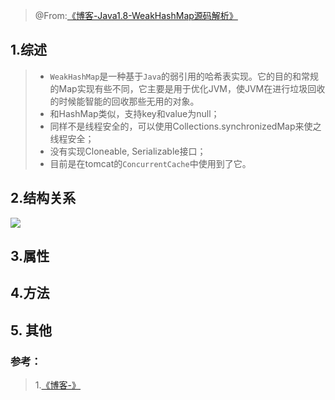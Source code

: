 > @From:[《博客-Java1.8-WeakHashMap源码解析》](https://www.jianshu.com/p/16764bff0a5d)

## 1.综述

> - `WeakHashMap`是一种基于`Java`的弱引用的哈希表实现。它的目的和常规的Map实现有些不同，它主要是用于优化JVM，使JVM在进行垃圾回收的时候能智能的回收那些无用的对象。
> - 和HashMap类似，支持key和value为null；
> - 同样不是线程安全的，可以使用Collections.synchronizedMap来使之线程安全；
> - 没有实现Cloneable, Serializable接口；
> - 目前是在tomcat的`ConcurrentCache`中使用到了它。

## 2.结构关系

![](E:/soft/24.Typora/Typora)

## 3.属性



## 4.方法



## 5. 其他



### 参考：

> 1.[《博客-》]()
>
> 



